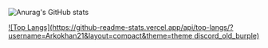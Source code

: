 ![Anurag's GitHub stats](https://github-readme-stats.vercel.app/api?username=Arkokhan21&theme=dark&show_icons=true)

[![Top Langs](https://github-readme-stats.vercel.app/api/top-langs/?username=Arkokhan21&layout=compact&theme=theme discord_old_burple)](https://github.com/anuraghazra/github-readme-stats)

